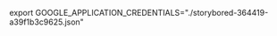 <!-- https://cloud.google.com/docs/authentication/provide-credentials-adc#wlif-key -->
<!-- Set the GOOGLE_APPLICATION_CREDENTIALS environment variable to the location of the key. -->
export GOOGLE_APPLICATION_CREDENTIALS="./storybored-364419-a39f1b3c9625.json"